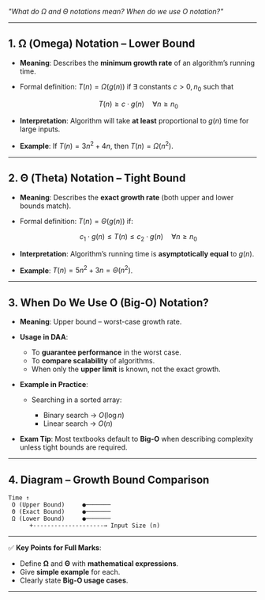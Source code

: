
*"What do Ω and Θ notations mean? When do we use O notation?"*

---

## **1. Ω (Omega) Notation – Lower Bound**

* **Meaning**: Describes the **minimum growth rate** of an algorithm’s running time.
* Formal definition:
  $T(n) = \Omega(g(n))$ if ∃ constants $c>0, n_0$ such that

  $$
  T(n) \ge c \cdot g(n) \quad \forall n \ge n_0
  $$
* **Interpretation**:
  Algorithm will take **at least** proportional to $g(n)$ time for large inputs.
* **Example**:
  If $T(n) = 3n^2 + 4n$, then $T(n) = \Omega(n^2)$.

---

## **2. Θ (Theta) Notation – Tight Bound**

* **Meaning**: Describes the **exact growth rate** (both upper and lower bounds match).
* Formal definition:
  $T(n) = \Theta(g(n))$ if:

  $$
  c_1 \cdot g(n) \le T(n) \le c_2 \cdot g(n) \quad \forall n \ge n_0
  $$
* **Interpretation**:
  Algorithm’s running time is **asymptotically equal** to $g(n)$.
* **Example**:
  $T(n) = 5n^2 + 3n = \Theta(n^2)$.

---

## **3. When Do We Use O (Big-O) Notation?**

* **Meaning**: Upper bound – worst-case growth rate.
* **Usage in DAA**:

  * To **guarantee performance** in the worst case.
  * To **compare scalability** of algorithms.
  * When only the **upper limit** is known, not the exact growth.
* **Example in Practice**:

  * Searching in a sorted array:

    * Binary search → $O(\log n)$
    * Linear search → $O(n)$
* **Exam Tip**: Most textbooks default to **Big-O** when describing complexity unless tight bounds are required.

---

## **4. Diagram – Growth Bound Comparison**

```
Time ↑
 O (Upper Bound)     ●───────
 Θ (Exact Bound)     ●───────
 Ω (Lower Bound)     ●───────
      +--------------------→ Input Size (n)
```

---

✅ **Key Points for Full Marks**:

* Define **Ω** and **Θ** with **mathematical expressions**.
* Give **simple example** for each.
* Clearly state **Big-O usage cases**.

---


